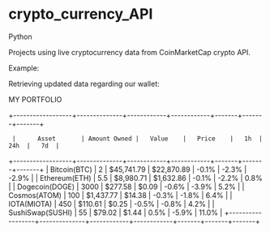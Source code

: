 # crypto_currency_API
Python


Projects using live cryptocurrency data from CoinMarketCap crypto API.


Example:

Retrieving updated data regarding our wallet:

MY PORTFOLIO

+------------------+--------------+------------+------------+-------+-------+-------+





     |      Asset       | Amount Owned |   Value    |   Price    |   1h  |  24h  |   7d  |
+------------------+--------------+------------+------------+-------+-------+-------+
|   Bitcoin(BTC)   |      2       | $45,741.79 | $22,870.89 | -0.1% | -2.3% | -2.9% |
|  Ethereum(ETH)   |     5.5      | $8,980.71  | $1,632.86  | -0.1% | -2.2% |  0.8% |
|  Dogecoin(DOGE)  |     3000     |  $277.58   |   $0.09    | -0.6% | -3.9% |  5.2% |
|   Cosmos(ATOM)   |     100      | $1,437.77  |   $14.38   | -0.3% | -1.8% |  6.4% |
|   IOTA(MIOTA)    |     450      |  $110.61   |   $0.25    | -0.5% | -0.8% |  4.2% |
| SushiSwap(SUSHI) |      55      |   $79.02   |   $1.44    |  0.5% | -5.9% | 11.0% |
+------------------+--------------+------------+------------+-------+-------+-------+
  
 
